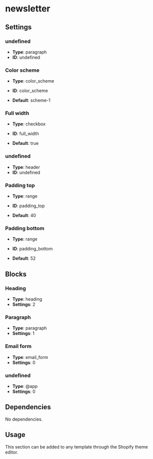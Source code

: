 # newsletter



## Settings


### undefined
- **Type**: paragraph
- **ID**: undefined



### Color scheme
- **Type**: color_scheme
- **ID**: color_scheme

- **Default**: scheme-1

### Full width
- **Type**: checkbox
- **ID**: full_width

- **Default**: true

### undefined
- **Type**: header
- **ID**: undefined



### Padding top
- **Type**: range
- **ID**: padding_top

- **Default**: 40

### Padding bottom
- **Type**: range
- **ID**: padding_bottom

- **Default**: 52


## Blocks


### Heading
- **Type**: heading
- **Settings**: 2

### Paragraph
- **Type**: paragraph
- **Settings**: 1

### Email form
- **Type**: email_form
- **Settings**: 0

### undefined
- **Type**: @app
- **Settings**: 0


## Dependencies

No dependencies.

## Usage

This section can be added to any template through the Shopify theme editor.


